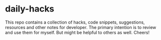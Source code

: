 # daily-hacks
This repo contains a collection of hacks, code snippets, suggestions, resources and other notes for developer. The primary intention is to review and use them for myself. But might be helpful to others as well. Cheers!

